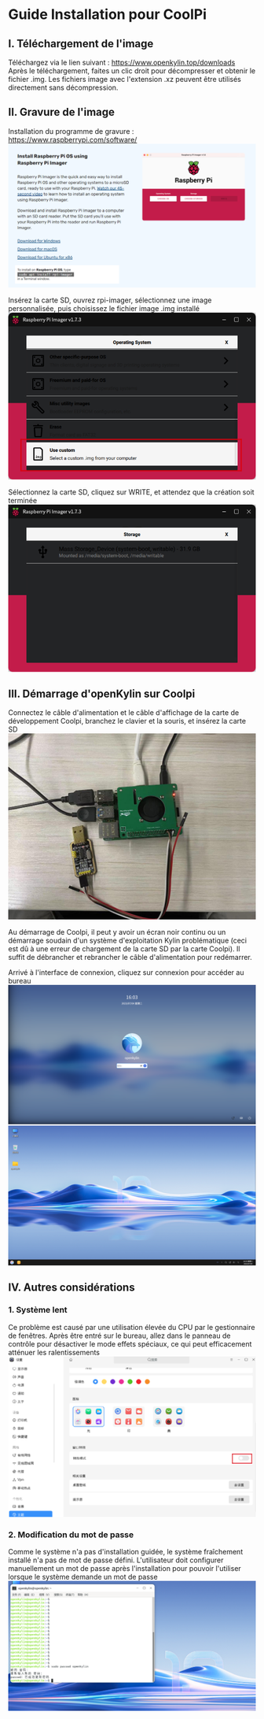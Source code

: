 # Guide Installation pour CoolPi

## I. Téléchargement de l'image

Téléchargez via le lien suivant :
https://www.openkylin.top/downloads
Après le téléchargement, faites un clic droit pour décompresser et obtenir le fichier .img. Les fichiers image avec l'extension .xz peuvent être utilisés directement sans décompression.

## II. Gravure de l'image

Installation du programme de gravure : https://www.raspberrypi.com/software/
![Adresse d'installation du programme de gravure arm64](./assets/在arm设备上安装_common/arm64烧录程序安装地址.png)

Insérez la carte SD, ouvrez rpi-imager, sélectionnez une image personnalisée, puis choisissez le fichier image .img installé
![Sélection de l'image dans le programme de gravure arm64](./assets/在arm设备上安装_common/arm64烧录程序镜像选择.png)

Sélectionnez la carte SD, cliquez sur WRITE, et attendez que la création soit terminée
![Sélection de la carte SD dans le programme de gravure arm64](./assets/在arm设备上安装_common/arm64烧录程序SD卡选择.png)

## III. Démarrage d'openKylin sur Coolpi

Connectez le câble d'alimentation et le câble d'affichage de la carte de développement Coolpi, branchez le clavier et la souris, et insérez la carte SD
![Méthode de câblage de Coolpi arm64](./assets/在coolpi上安装openKylin/arm64coolpi接线方式.png)

Au démarrage de Coolpi, il peut y avoir un écran noir continu ou un démarrage soudain d'un système d'exploitation Kylin problématique (ceci est dû à une erreur de chargement de la carte SD par la carte Coolpi). Il suffit de débrancher et rebrancher le câble d'alimentation pour redémarrer.

Arrivé à l'interface de connexion, cliquez sur connexion pour accéder au bureau
![Interface de connexion arm64](./assets/在arm设备上安装_common/arm64登录界面-embedded.png)
![Bureau arm64](./assets/在arm设备上安装_common/arm64桌面-embedded.png)

## IV. Autres considérations

### 1. Système lent
Ce problème est causé par une utilisation élevée du CPU par le gestionnaire de fenêtres. Après être entré sur le bureau, allez dans le panneau de contrôle pour désactiver le mode effets spéciaux, ce qui peut efficacement atténuer les ralentissements
![Désactivation des effets spéciaux dans le panneau de contrôle arm64](./assets/在arm设备上安装_common/arm64控制面板特效关闭.png)

### 2. Modification du mot de passe
Comme le système n'a pas d'installation guidée, le système fraîchement installé n'a pas de mot de passe défini. L'utilisateur doit configurer manuellement un mot de passe après l'installation pour pouvoir l'utiliser lorsque le système demande un mot de passe
![Modification du mot de passe arm64](./assets/在arm设备上安装_common/arm64修改密码.png)